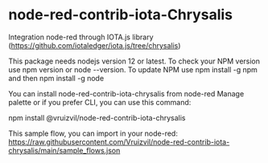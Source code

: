 # node-red-contrib-iota-Chrysalis
Integration node-red through IOTA.js library (https://github.com/iotaledger/iota.js/tree/chrysalis)

This package needs nodejs version 12 or latest.
  To check your NPM version use npm version or node --version.
  To update NPM use npm install -g npm and then npm install -g node


You can install node-red-contrib-iota-chrysalis from node-red Manage palette or if you prefer CLI,
you can use this command:

  npm install @vruizvil/node-red-contrib-iota-chrysalis

This sample flow, you can import in your node-red: 
https://raw.githubusercontent.com/Vruizvil/node-red-contrib-iota-chrysalis/main/sample_flows.json
